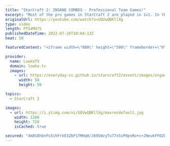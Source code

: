 ```yaml
---
title: "StarCraft 2: INSANE COMBOS - Professional Team Games!"
excerpt: "Most of the pro games in StarCraft 2 are played in 1v1. In this video we watch professional gamers face off against each other in 2v2 instead.  00:00 Serral & Mixu vs Spirit & Elazer 25:20 Serral & Mixu vs Rattata vs Skillous  Support my work on Patreon: https://www.patreon.com/lowkotv Become a YouTube"
originalUrl: https://youtube.com/watch?v=UQVwQBKllXg
type: video
length: PT54M47S
publishedDateTime: 2022-07-26T10:04:13Z
heat: 50

featuredContent: "<iframe width=\"800\" height=\"500\" frameborder=\"0\" src=\"https://www.youtube.com/embed/UQVwQBKllXg\" allow=\"accelerometer; autoplay; encrypted-media; gyroscope; picture-in-picture\" allowfullscreen></iframe>"

provider:
  name: LowkoTV
  domain: lowko.tv
  images:
    - url: https://everyday-cc.github.io/starcraft2/assets/images/organizations/lowko.tv-50x50.jpg
      width: 50
      height: 50

topics:
  - StarCraft 2

images:
  - url: https://i.ytimg.com/vi/UQVwQBKllXg/maxresdefault.jpg
    width: 1280
    height: 720
    isCached: true

secured: "4m8S8hbnFs5ihFrkE3ZkP1fMHq0/J69SWzyTu77xSvP0psRo+c+JNeukFF0ZO4Eo/OJJ1QEZumdEAGguzVsg20WA4QnxmFN/WLJmHl5Yx63PmFZI3rnJdyfOt0GOOBNCL9GkrR+oyMIao1RhR57sX7GSsocdOsPBOiMUknIvAyxEi6EwCw/Yh2csWFPXH9ikKPvgoSgaeY88zdYFCvvtoDOObtu4M1hHCwL0uB9LP+CVswyN4F65iycWyh4xopoLaBZ7LNkzPAwneNr0/xU+iYIEh+3+mBcysbqo2RhjPQufn/PlRIvknLL1hlwOiMxkisBj5E6CsVFLz8wKv9oXGdpN09xNA9uoTYHWIm/MAqLvS0mPZz/9vMBigj1jqj6P4isHAnSCCCwb86F8O1OzfAHV9nHKtfS5ljGTVe3hshk=;6Fx+TrQAvEn8ZB7Ck5qACw=="
---
```


